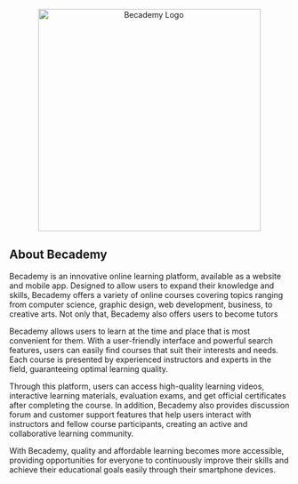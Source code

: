 <p align="center"><a href="https://binusianorg-my.sharepoint.com/personal/mochammad_latifulfikri_binus_ac_id/_layouts/15/guestaccess.aspx?share=ETIznSzPMslHr-hbHD0I7psBCreLL7O-h2mdeVUXnpmQvg&e=dEXzbn" target="_blank"><img src="https://binusianorg-my.sharepoint.com/personal/mochammad_latifulfikri_binus_ac_id/_layouts/15/guestaccess.aspx?share=ETIznSzPMslHr-hbHD0I7psBCreLL7O-h2mdeVUXnpmQvg&e=dEXzbn" width="400" alt="Becademy Logo"></a></p>

<!--<p align="center">
<a href="https://github.com/laravel/framework/actions"><img src="https://github.com/laravel/framework/workflows/tests/badge.svg" alt="Build Status"></a>
<a href="https://packagist.org/packages/laravel/framework"><img src="https://img.shields.io/packagist/dt/laravel/framework" alt="Total Downloads"></a>
<a href="https://packagist.org/packages/laravel/framework"><img src="https://img.shields.io/packagist/v/laravel/framework" alt="Latest Stable Version"></a>
<a href="https://packagist.org/packages/laravel/framework"><img src="https://img.shields.io/packagist/l/laravel/framework" alt="License"></a>
</p>-->

## About Becademy

Becademy is an innovative online learning platform, available as a website and mobile app. Designed to allow users to expand their knowledge and skills, Becademy offers a variety of online courses covering topics ranging from computer science, graphic design, web development, business, to creative arts. Not only that, Becademy also offers users to become tutors

Becademy allows users to learn at the time and place that is most convenient for them. With a user-friendly interface and powerful search features, users can easily find courses that suit their interests and needs. Each course is presented by experienced instructors and experts in the field, guaranteeing optimal learning quality.

Through this platform, users can access high-quality learning videos, interactive learning materials, evaluation exams, and get official certificates after completing the course. In addition, Becademy also provides discussion forum and customer support features that help users interact with instructors and fellow course participants, creating an active and collaborative learning community.

With Becademy, quality and affordable learning becomes more accessible, providing opportunities for everyone to continuously improve their skills and achieve their educational goals easily through their smartphone devices.

